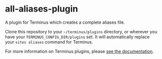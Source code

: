 # all-aliases-plugin
A plugin for Terminus which creates a complete aliases file.

Clone this repository to your `~/terminus/plugins` directory, or wherever you have your
`TERMINUS_CONFIG_DIR/plugins` set. It will automatically replace your `sites aliases`
command for Terminus.

For more information on Terminus plugins, please [see the documentation](https://github.com/pantheon-systems/cli/wiki/Plugins).
